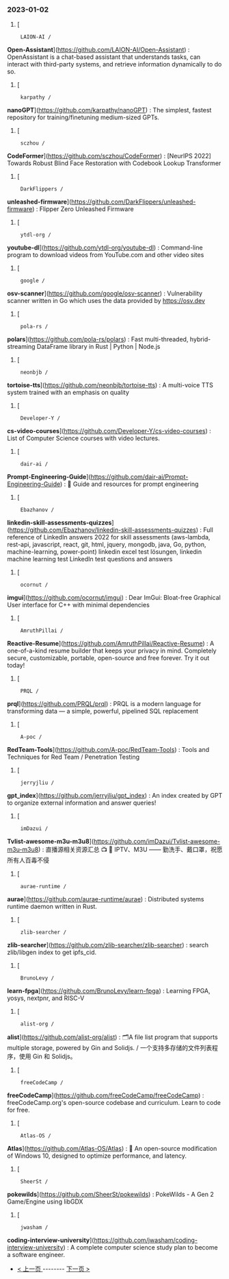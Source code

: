 ### 2023-01-02 
1. [
    

        LAION-AI /
**Open-Assistant**](https://github.com/LAION-AI/Open-Assistant) : OpenAssistant is a chat-based assistant that understands tasks, can interact with third-party systems, and retrieve information dynamically to do so.
1. [
    

        karpathy /
**nanoGPT**](https://github.com/karpathy/nanoGPT) : The simplest, fastest repository for training/finetuning medium-sized GPTs.
1. [
    

        sczhou /
**CodeFormer**](https://github.com/sczhou/CodeFormer) : [NeurIPS 2022] Towards Robust Blind Face Restoration with Codebook Lookup Transformer
1. [
    

        DarkFlippers /
**unleashed-firmware**](https://github.com/DarkFlippers/unleashed-firmware) : Flipper Zero Unleashed Firmware
1. [
    

        ytdl-org /
**youtube-dl**](https://github.com/ytdl-org/youtube-dl) : Command-line program to download videos from YouTube.com and other video sites
1. [
    

        google /
**osv-scanner**](https://github.com/google/osv-scanner) : Vulnerability scanner written in Go which uses the data provided by https://osv.dev
1. [
    

        pola-rs /
**polars**](https://github.com/pola-rs/polars) : Fast multi-threaded, hybrid-streaming DataFrame library in Rust | Python | Node.js
1. [
    

        neonbjb /
**tortoise-tts**](https://github.com/neonbjb/tortoise-tts) : A multi-voice TTS system trained with an emphasis on quality
1. [
    

        Developer-Y /
**cs-video-courses**](https://github.com/Developer-Y/cs-video-courses) : List of Computer Science courses with video lectures.
1. [
    

        dair-ai /
**Prompt-Engineering-Guide**](https://github.com/dair-ai/Prompt-Engineering-Guide) : 🐙 Guide and resources for prompt engineering
1. [
    

        Ebazhanov /
**linkedin-skill-assessments-quizzes**](https://github.com/Ebazhanov/linkedin-skill-assessments-quizzes) : Full reference of LinkedIn answers 2022 for skill assessments (aws-lambda, rest-api, javascript, react, git, html, jquery, mongodb, java, Go, python, machine-learning, power-point) linkedin excel test lösungen, linkedin machine learning test LinkedIn test questions and answers
1. [
    

        ocornut /
**imgui**](https://github.com/ocornut/imgui) : Dear ImGui: Bloat-free Graphical User interface for C++ with minimal dependencies
1. [
    

        AmruthPillai /
**Reactive-Resume**](https://github.com/AmruthPillai/Reactive-Resume) : A one-of-a-kind resume builder that keeps your privacy in mind. Completely secure, customizable, portable, open-source and free forever. Try it out today!
1. [
    

        PRQL /
**prql**](https://github.com/PRQL/prql) : PRQL is a modern language for transforming data — a simple, powerful, pipelined SQL replacement
1. [
    

        A-poc /
**RedTeam-Tools**](https://github.com/A-poc/RedTeam-Tools) : Tools and Techniques for Red Team / Penetration Testing
1. [
    

        jerryjliu /
**gpt_index**](https://github.com/jerryjliu/gpt_index) : An index created by GPT to organize external information and answer queries!
1. [
    

        imDazui /
**Tvlist-awesome-m3u-m3u8**](https://github.com/imDazui/Tvlist-awesome-m3u-m3u8) : 直播源相关资源汇总 📺 💯 IPTV、M3U —— 勤洗手、戴口罩，祝愿所有人百毒不侵
1. [
    

        aurae-runtime /
**aurae**](https://github.com/aurae-runtime/aurae) : Distributed systems runtime daemon written in Rust.
1. [
    

        zlib-searcher /
**zlib-searcher**](https://github.com/zlib-searcher/zlib-searcher) : search zlib/libgen index to get ipfs_cid.
1. [
    

        BrunoLevy /
**learn-fpga**](https://github.com/BrunoLevy/learn-fpga) : Learning FPGA, yosys, nextpnr, and RISC-V
1. [
    

        alist-org /
**alist**](https://github.com/alist-org/alist) : 🗂️A file list program that supports multiple storage, powered by Gin and Solidjs. / 一个支持多存储的文件列表程序，使用 Gin 和 Solidjs。
1. [
    

        freeCodeCamp /
**freeCodeCamp**](https://github.com/freeCodeCamp/freeCodeCamp) : freeCodeCamp.org's open-source codebase and curriculum. Learn to code for free.
1. [
    

        Atlas-OS /
**Atlas**](https://github.com/Atlas-OS/Atlas) : 🚀 An open-source modification of Windows 10, designed to optimize performance, and latency.
1. [
    

        SheerSt /
**pokewilds**](https://github.com/SheerSt/pokewilds) : PokeWilds - A Gen 2 Game/Engine using libGDX
1. [
    

        jwasham /
**coding-interview-university**](https://github.com/jwasham/coding-interview-university) : A complete computer science study plan to become a software engineer. 

- [ < 上一页 ](https://github.com/able8/github-trending-daily-record/blob/master/2023-01-01.md) -------- [ 下一页 > ](https://github.com/able8/github-trending-daily-record/blob/master/2023-01-03.md)